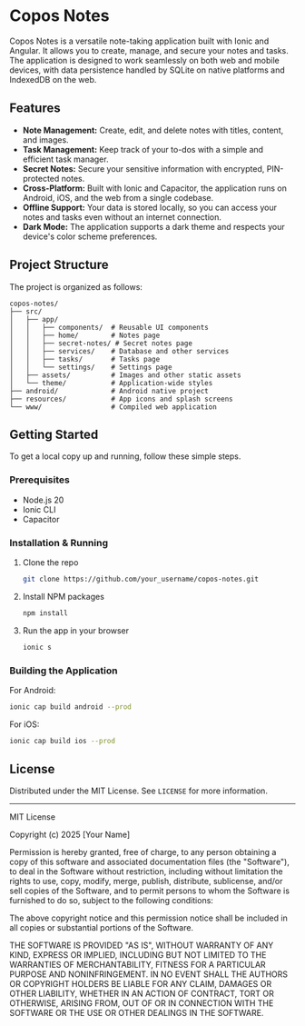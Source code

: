 # Copos Notes

Copos Notes is a versatile note-taking application built with Ionic and Angular. It allows you to create, manage, and secure your notes and tasks. The application is designed to work seamlessly on both web and mobile devices, with data persistence handled by SQLite on native platforms and IndexedDB on the web.

## Features

*   **Note Management:** Create, edit, and delete notes with titles, content, and images.
*   **Task Management:** Keep track of your to-dos with a simple and efficient task manager.
*   **Secret Notes:** Secure your sensitive information with encrypted, PIN-protected notes.
*   **Cross-Platform:** Built with Ionic and Capacitor, the application runs on Android, iOS, and the web from a single codebase.
*   **Offline Support:** Your data is stored locally, so you can access your notes and tasks even without an internet connection.
*   **Dark Mode:** The application supports a dark theme and respects your device's color scheme preferences.

## Project Structure

The project is organized as follows:

```
copos-notes/
├── src/
│   ├── app/
│   │   ├── components/  # Reusable UI components
│   │   ├── home/        # Notes page
│   │   ├── secret-notes/ # Secret notes page
│   │   ├── services/    # Database and other services
│   │   ├── tasks/       # Tasks page
│   │   └── settings/    # Settings page
│   ├── assets/          # Images and other static assets
│   └── theme/           # Application-wide styles
├── android/             # Android native project
├── resources/           # App icons and splash screens
└── www/                 # Compiled web application
```

## Getting Started

To get a local copy up and running, follow these simple steps.

### Prerequisites

*   Node.js 20
*   Ionic CLI
*   Capacitor

### Installation & Running

1.  Clone the repo
    ```sh
    git clone https://github.com/your_username/copos-notes.git
    ```
2.  Install NPM packages
    ```sh
    npm install
    ```
3.  Run the app in your browser
    ```sh
    ionic s
    ```

### Building the Application

For Android:
```sh
ionic cap build android --prod
```

For iOS:
```sh
ionic cap build ios --prod
```

## License

Distributed under the MIT License. See `LICENSE` for more information.

---

MIT License

Copyright (c) 2025 [Your Name]

Permission is hereby granted, free of charge, to any person obtaining a copy
of this software and associated documentation files (the "Software"), to deal
in the Software without restriction, including without limitation the rights
to use, copy, modify, merge, publish, distribute, sublicense, and/or sell
copies of the Software, and to permit persons to whom the Software is
furnished to do so, subject to the following conditions:

The above copyright notice and this permission notice shall be included in all
copies or substantial portions of the Software.

THE SOFTWARE IS PROVIDED "AS IS", WITHOUT WARRANTY OF ANY KIND, EXPRESS OR
IMPLIED, INCLUDING BUT NOT LIMITED TO THE WARRANTIES OF MERCHANTABILITY,
FITNESS FOR A PARTICULAR PURPOSE AND NONINFRINGEMENT. IN NO EVENT SHALL THE
AUTHORS OR COPYRIGHT HOLDERS BE LIABLE FOR ANY CLAIM, DAMAGES OR OTHER
LIABILITY, WHETHER IN AN ACTION OF CONTRACT, TORT OR OTHERWISE, ARISING FROM,
OUT OF OR IN CONNECTION WITH THE SOFTWARE OR THE USE OR OTHER DEALINGS IN THE
SOFTWARE.

